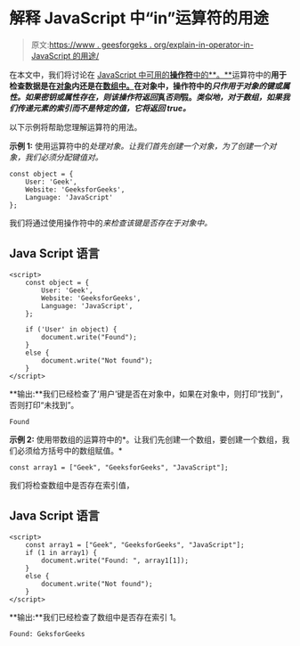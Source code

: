 # 解释 JavaScript 中“in”运算符的用途

> 原文:[https://www . geesforgeks . org/explain-in-operator-in-JavaScript 的用途/](https://www.geeksforgeeks.org/explain-the-purpose-of-the-in-operator-in-javascript/)

在本文中，我们将讨论在 [JavaScript 中可用的**操作符**中的**。**](https://www.geeksforgeeks.org/javascript-tutorial/)运算符中的**用于检查数据是在[对象](https://www.geeksforgeeks.org/objects-in-javascript/)内还是在[数组中。](https://www.geeksforgeeks.org/arrays-in-javascript/)在对象中，操作符中的*只作用于对象的键或属性。如果密钥或属性存在，则该操作符返回*真*否则*假。*类似地，对于数组，如果我们传递元素的索引而不是特定的值，它将返回 true。***

以下示例将帮助您理解运算符的用法。

**示例 1:** 使用运算符中的*处理对象。让我们首先创建一个对象，为了创建一个对象，我们必须分配键值对。*

```
const object = {
    User: 'Geek',
    Website: 'GeeksforGeeks',
    Language: 'JavaScript'
};
```

我们将通过使用操作符中的*来检查该键是否存在于对象中。*

## Java Script 语言

```
<script>
    const object = {
        User: 'Geek',
        Website: 'GeeksforGeeks',
        Language: 'JavaScript',
    };

    if ('User' in object) {
        document.write("Found");
    }
    else {
        document.write("Not found");
    }
</script>
```

**输出:**我们已经检查了‘用户’键是否在对象中，如果在对象中，则打印“找到”，否则打印“未找到”。

```
Found
```

**示例 2:** 使用带数组的运算符中的*。让我们先创建一个数组，要创建一个数组，我们必须给方括号中的数组赋值。*

```
const array1 = ["Geek", "GeeksforGeeks", "JavaScript"];
```

我们将检查数组中是否存在索引值，

## Java Script 语言

```
<script>
    const array1 = ["Geek", "GeeksforGeeks", "JavaScript"];
    if (1 in array1) {
        document.write("Found: ", array1[1]);
    }
    else {
        document.write("Not found");
    }
</script>
```

**输出:**我们已经检查了数组中是否存在索引 1。

```
Found: GeksforGeeks
```